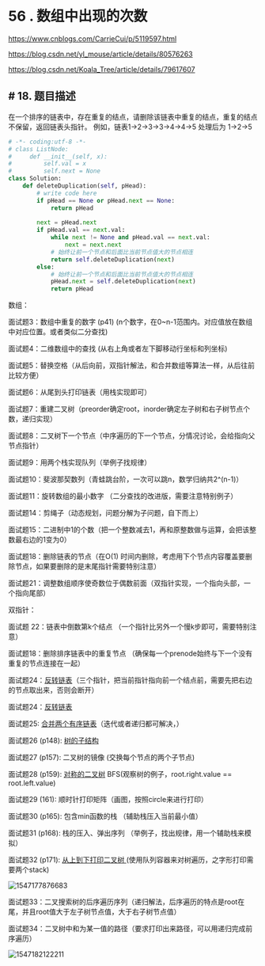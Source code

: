 # 56 .  数组中出现的次数



https://www.cnblogs.com/CarrieCui/p/5119597.html

https://blog.csdn.net/yl_mouse/article/details/80576263

https://blog.csdn.net/Koala_Tree/article/details/79617607





## # 18. 题目描述



在一个排序的链表中，存在重复的结点，请删除该链表中重复的结点，重复的结点不保留，返回链表头指针。 例如，链表1->2->3->3->4->4->5 处理后为 1->2->5

```python
# -*- coding:utf-8 -*-
# class ListNode:
#     def __init__(self, x):
#         self.val = x
#         self.next = None
class Solution:
    def deleteDuplication(self, pHead):
        # write code here
        if pHead == None or pHead.next == None:
            return pHead
        
        next = pHead.next
        if pHead.val == next.val:
            while next != None and pHead.val == next.val:
                next = next.next
            # 始终让前一个节点和后面比当前节点值大的节点相连
            return self.deleteDuplication(next) 
        else:
            # 始终让前一个节点和后面比当前节点值大的节点相连
            pHead.next = self.deleteDuplication(next)
            return pHead
```



数组：

面试题3：数组中重复的数字 (p41) (n个数字，在0~n-1范围内。对应值放在数组中对应位置。或者类似二分查找)

面试题4：二维数组中的查找  (从右上角或者左下脚移动行坐标和列坐标)

面试题5：替换空格（从后向前，双指针解法，和合并数组等算法一样，从后往前比较方便）

面试题6：从尾到头打印链表（用栈实现即可）

面试题7：重建二叉树（preorder确定root，inorder确定左子树和右子树节点个数，递归实现）

面试题8：二叉树下一个节点（中序遍历的下一个节点，分情况讨论，会给指向父节点指针）

面试题9：用两个栈实现队列（举例子找规律）

面试题10：斐波那契数列（青蛙跳台阶，一次可以跳n，数学归纳共2^(n-1)）

面试题11：旋转数组的最小数字 （二分查找的改进版，需要注意特别例子）



面试题14：剪绳子（动态规划，问题分解为子问题，自下而上）

面试题15：二进制中1的个数（把一个整数减去1，再和原整数做与运算，会把该整数最右边的1变为0）

面试题18：删除链表的节点（在O(1) 时间内删除，考虑用下个节点内容覆盖要删除节点，如果要删除的是末尾指针需要特别注意）



面试题21：调整数组顺序使奇数位于偶数前面（双指针实现，一个指向头部，一个指向尾部）







双指针：

面试题 22：链表中倒数第k个结点 （一个指针比另外一个慢k步即可，需要特别注意）

面试题18：删除排序链表中的重复节点 （确保每一个prenode始终与下一个没有重复的节点连接在一起）

面试题24：[反转链表](https://leetcode.com/problems/reverse-linked-list/solution/)（三个指针，把当前指针指向前一个结点前，需要先把右边的节点取出来，否则会断开）





面试题24：[反转链表](https://leetcode.com/problems/reverse-linked-list/solution/)

面试题25:  [合并两个有序链表](https://leetcode.com/problems/merge-two-sorted-lists/)（迭代或者递归都可解决，）

面试题26 (p148): [树的子结构](https://leetcode.com/problems/subtree-of-another-tree/solution/)

面试题27 (p157):  二叉树的镜像 (交换每个节点的两个子节点)

面试题28 (p159): [对称的二叉树](https://leetcode.com/problems/symmetric-tree/) BFS(观察树的例子，root.right.value == root.left.value)

面试题29 (161): 顺时针打印矩阵（画图，按照circle来进行打印）

面试题30 (p165): 包含min函数的栈 （辅助栈压入当前最小值）

面试题31 (p168): 栈的压入、弹出序列 （举例子，找出规律，用一个辅助栈来模拟）

面试题32 (p171): [ 从上到下打印二叉树 ](https://www.nowcoder.com/practice/91b69814117f4e8097390d107d2efbe0?tpId=13&tqId=11212&tPage=1&rp=1&ru=/ta/coding-interviews&qru=/ta/coding-interviews/question-ranking)(使用队列容器来对树遍历，之字形打印需要两个stack)

![1547177876683](C:\Users\kncue\AppData\Roaming\Typora\typora-user-images\1547177876683.png)

面试题33：二叉搜索树的后序遍历序列（递归解法，后序遍历的特点是root在尾，并且root值大于左子树节点值，大于右子树节点值）

面试题34：二叉树中和为某一值的路径（要求打印出来路径，可以用递归完成前序遍历）

![1547182122211](C:\Users\kncue\AppData\Roaming\Typora\typora-user-images\1547182122211.png)